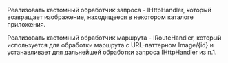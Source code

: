 Реализовать кастомный обработчик запроса - IHttpHandler, который возвращает изображение, находящееся в некотором каталоге приложения.

Реализовать кастомный обработчик маршрута - IRouteHandler, который используется для обработки маршрута c URL-паттерном Image/{id} и устанавливает для дальнейшей обработки запроса IHttpHandler из п.1.
